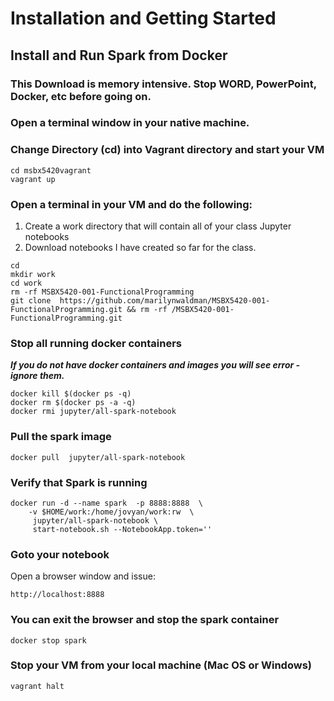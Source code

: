 # Installation and Getting Started

## Install and Run Spark from Docker

### This Download is memory intensive.  Stop WORD, PowerPoint, Docker, etc before going on.

### Open a terminal window in your native machine.

### Change Directory \(cd\) into Vagrant directory and start your VM

```text
cd msbx5420vagrant
vagrant up
```

### Open a terminal in your VM and do the following:

1.  Create a work directory that will contain all of your class Jupyter notebooks
2.  Download notebooks I have created so far for the class.

```text
cd
mkdir work
cd work
rm -rf MSBX5420-001-FunctionalProgramming
git clone  https://github.com/marilynwaldman/MSBX5420-001-FunctionalProgramming.git && rm -rf /MSBX5420-001-FunctionalProgramming.git
```

### Stop all running docker containers

_**If you do not have docker containers and images you will see error - ignore them.**_

```text
docker kill $(docker ps -q)
docker rm $(docker ps -a -q)
docker rmi jupyter/all-spark-notebook
```

### Pull the spark image

```text
docker pull  jupyter/all-spark-notebook
```

### Verify that Spark is running

```text
docker run -d --name spark  -p 8888:8888  \
    -v $HOME/work:/home/jovyan/work:rw  \
     jupyter/all-spark-notebook \
     start-notebook.sh --NotebookApp.token='' 

```

### Goto your notebook

Open a browser window and issue:

```text
http://localhost:8888
```

### You can exit the browser and stop the spark container

```text
docker stop spark
```

### Stop your VM from your local machine \(Mac OS or Windows\)

```text
vagrant halt
```

